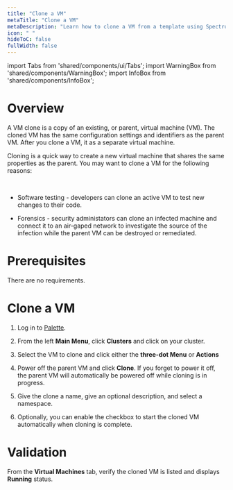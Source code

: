```yaml
---
title: "Clone a VM"
metaTitle: "Clone a VM"
metaDescription: "Learn how to clone a VM from a template using Spectro VM Dashboard."
icon: " "
hideToC: false
fullWidth: false
---
```


import Tabs from 'shared/components/ui/Tabs';
import WarningBox from 'shared/components/WarningBox';
import InfoBox from 'shared/components/InfoBox';

# Overview


A VM clone is a copy of an existing, or parent, virtual machine (VM). The cloned VM has the same configuration settings and identifiers as the parent VM. After you clone a VM, it as a separate virtual machine.

Cloning is a quick way to create a new virtual machine that shares the same properties as the parent. You may want to clone a VM for the following reasons:

<br />

- Software testing - developers can clone an active VM to test new changes to their code. 


- Forensics - security administators can clone an infected machine and connect it to an air-gaped network to investigate the source of the infection while the parent VM can be destroyed or remediated.


# Prerequisites

There are no requirements.

# Clone a VM

1. Log in to [Palette](https://console.spectrocloud.com).


2. From the left **Main Menu**, click **Clusters** and click on your cluster. 


3. Select the VM to clone and click either the **three-dot Menu** or **Actions**


4. Power off the parent VM and click **Clone**. If you forget to power it off, the parent VM will automatically be powered off while cloning is in progress.


5. Give the clone a name, give an optional description, and select a namespace.  


6. Optionally, you can enable the checkbox to start the cloned VM automatically when cloning is complete.


# Validation

From the **Virtual Machines** tab, verify the cloned VM is listed and displays **Running** status.  






